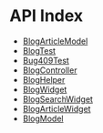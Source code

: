 API Index
=========

* [BlogArticleModel](BlogArticleModel.md)
* [BlogTest](BlogTest.md)
* [Bug409Test](Bug409Test.md)
* [BlogController](BlogController.md)
* [BlogHelper](BlogHelper.md)
* [BlogWidget](BlogWidget.md)
* [BlogSearchWidget](BlogSearchWidget.md)
* [BlogArticleWidget](BlogArticleWidget.md)
* [BlogModel](BlogModel.md)

